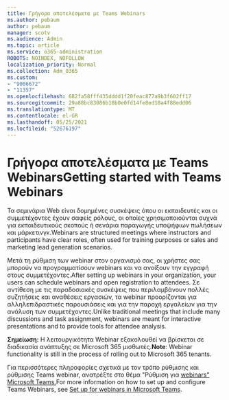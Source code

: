 ```yaml
---
title: Γρήγορα αποτελέσματα με Teams Webinars
ms.author: pebaum
author: pebaum
manager: scotv
ms.audience: Admin
ms.topic: article
ms.service: o365-administration
ROBOTS: NOINDEX, NOFOLLOW
localization_priority: Normal
ms.collection: Adm_O365
ms.custom:
- "9006672"
- "11357"
ms.openlocfilehash: 682fa58fff435dddd1f20feac877a9b3f602ff17
ms.sourcegitcommit: 29a88bc83086b18b0e0fd14fe8ed18a4f88edd06
ms.translationtype: MT
ms.contentlocale: el-GR
ms.lasthandoff: 05/25/2021
ms.locfileid: "52676197"
---
```

# <a name="getting-started-with-teams-webinars"></a><span data-ttu-id="4b50a-102">Γρήγορα αποτελέσματα με Teams Webinars</span><span class="sxs-lookup"><span data-stu-id="4b50a-102">Getting started with Teams Webinars</span></span>

<span data-ttu-id="4b50a-103">Τα σεμινάρια Web είναι δομημένες συσκέψεις όπου οι εκπαιδευτές και οι συμμετέχοντες έχουν σαφείς ρόλους, οι οποίες χρησιμοποιούνται συχνά για εκπαιδευτικούς σκοπούς ή σενάρια παραγωγής υποψήφιων πωλήσεων και μάρκετινγκ.</span><span class="sxs-lookup"><span data-stu-id="4b50a-103">Webinars are structured meetings where instructors and participants have clear roles, often used for training purposes or sales and marketing lead generation scenarios.</span></span>

<span data-ttu-id="4b50a-104">Μετά τη ρύθμιση των webinar στον οργανισμό σας, οι χρήστες σας μπορούν να προγραμματίσουν webinars και να ανοίξουν την εγγραφή στους συμμετέχοντες.</span><span class="sxs-lookup"><span data-stu-id="4b50a-104">After setting up webinars in your organization, your users can schedule webinars and open registration to attendees.</span></span> <span data-ttu-id="4b50a-105">Σε αντίθεση με τις παραδοσιακές συσκέψεις που περιλαμβάνουν πολλές συζητήσεις και αναθέσεις εργασιών, τα webinar προορίζονται για αλληλεπιδραστικές παρουσιάσεις και για την παροχή εργαλείων για την ανάλυση των συμμετέχοντες.</span><span class="sxs-lookup"><span data-stu-id="4b50a-105">Unlike traditional meetings that include many discussions and task assignment, webinars are meant for interactive presentations and to provide tools for attendee analysis.</span></span>

<span data-ttu-id="4b50a-106">**Σημείωση:** Η λειτουργικότητα Webinar εξακολουθεί να βρίσκεται σε διαδικασία ανάπτυξης σε Microsoft 365 μισθωτές.</span><span class="sxs-lookup"><span data-stu-id="4b50a-106">**Note**: Webinar functionality is still in the process of rolling out to Microsoft 365 tenants.</span></span> 

<span data-ttu-id="4b50a-107">Για περισσότερες πληροφορίες σχετικά με τον τρόπο ρύθμισης και ρύθμισης Teams webinar, ανατρέξτε στο θέμα "Ρύθμιση για [webinars" Microsoft Teams.](/microsoftteams/set-up-webinars)</span><span class="sxs-lookup"><span data-stu-id="4b50a-107">For more information on how to set up and configure Teams Webinars, see [Set up for webinars in Microsoft Teams](/microsoftteams/set-up-webinars).</span></span>